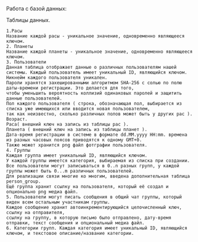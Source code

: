 ﻿Работа с базой данных:

Таблицы данных.

    1.Расы
    Название каждой расы - уникальное значение, одновременно являющееся ключом.
    2. Планеты
    Название каждой планеты - уникальное значение, одновременно являющееся ключом.
    3. Пользователи
    Данная таблица отображает данные о различных пользователям нашей системы. Каждый пользователь имеет уникальный ID, являющийся ключом.
    Никнейм каждого пользователя уникален. 
    Пароли хранятся захешированными алгоритмом SHA-256 с солью по полю даты-времени регистрации. Это делается для того, 
    чтобы уменьшить вероятность коллизий одинаковых паролей и защитить данные пользователей. 
    Пол каждого пользователя ( строка, обозначающая пол, выбирается из списка уже имеющихся или вводится новая пользователем, 
    так как неизвестно, сколько различных полов может быть у других рас ).
    Возраст.
    Раса( внешний ключ на запись из таблицы рас ).
    Планета ( внешний ключ на запись из таблицы планет ).
    Дата-время регистрации в системе в формате dd.MM.yyyy HH:mm. времена из разных часовых поясов приводятся к одному GMT+0.
    Также может хранится png файл фотграфии пользователя.
    4. Группы
	Каждая группа имеет уникальный ID, являющийся ключом.
	У каждой группы имеется категория, выбираемая из списка при создании.
    Все пользователи могут записываться в 0..n разных групп, у каждой группы может быть 0...m различных пользователей. 
    Для реализации связи многие ко многим, введена дополнительная таблица person_group. 
    Ещё группа хранит ссылку на пользователя, который её создал и опционально png медиа файл.
    5. Пользователи могут писать сообщения в общий чат группы, который виден всем остальным участникам группы. 
    Каждое сообщение хранит автоинкрементирующийся целочисленный ключ, ссылку на отправителя, 
    ссылку на группу, в которую письмо было отправлено, дату-время отправки, текст сообщения и опциональный медиа файл.
	6. Категории групп. Каждая категория имеет уникальный ID, являющийся ключом, и текстовое описание/название категории.
